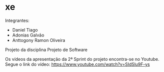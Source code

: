 # xe

Integrantes: 
- Daniel Tiago
- Adonias Galvão
- Anttogony Ramon Oliveira

Projeto da disciplina Projeto de Software

Os vídeos da apresentação da 2ª Sprint do projeto encontra-se no Youtube.
Segue o link do vídeo: https://www.youtube.com/watch?v=SIdSlu9F-ys
